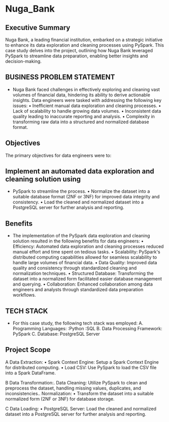 # Nuga_Bank
## Executive Summary
   Nuga Bank, a leading financial institution, embarked on a strategic initiative to enhance its data exploration and cleaning processes using PySpark. This case study 
   delves into the project, outlining how Nuga Bank leveraged PySpark to streamline data preparation, enabling better insights and decision-making.


## BUSINESS PROBLEM STATEMENT
- Nuga Bank faced challenges in effectively exploring and cleaning vast volumes of financial data, hindering its ability to derive actionable insights.
  Data engineers were tasked with addressing the following key issues:
• Inefficient manual data exploration and cleaning processes.
• Lack of scalability to handle growing data volumes.
• Inconsistent data quality leading to inaccurate reporting and analysis.
• Complexity in transforming raw data into a structured and normalized database format.

## Objectives
  The primary objectives for data engineers were to:

## Implement an automated data exploration and cleaning solution using
 - PySpark to streamline the process.
   • Normalize the dataset into a suitable database format (2NF or 3NF) for improved data integrity and consistency.
   • Load the cleaned and normalized dataset into a PostgreSQL server for further analysis and reporting.

 ## Benefits
  - The implementation of the PySpark data exploration and cleaning solution resulted in the following benefits for data engineers:
    • Efficiency: Automated data exploration and cleaning processes reduced manual effort and time spent on tedious tasks.
    • Scalability: PySpark's distributed computing capabilities allowed for seamless scalability to handle large volumes of financial data.
    • Data Quality: Improved data quality and consistency through standardized cleaning and normalization techniques.
    • Structured Database: Transforming the dataset into a normalized form facilitated easier database management and querying.
    • Collaboration: Enhanced collaboration among data engineers and analysts
      through standardized data preparation workflows.



## TECH STACK
  - For this case study, the following tech stack was employed:
A. Programming Languages:
  :Python
  :SQL
B. Data Processing Framework: PySpark
C. Database: PostgreSQL Server

## Project Scope
A Data Extraction:
  • Spark Context Engine: Setup a Spark Context Engine for distributed computing.
  •  Load CSV: Use PySpark to load the CSV file into a Spark DataFrame.

B Data Transformation:. Data Cleaning: Utilize PySpark to clean and preprocess the dataset, handling missing values, duplicates, and inconsistencies.. Normalization: 
  • Transform the dataset into a suitable normalized form (2NF or 3NF) for database storage.

C Data Loading:
  • PostgreSQL Server: Load the cleaned and normalized dataset into a PostgreSQL server for further analysis and reporting.
